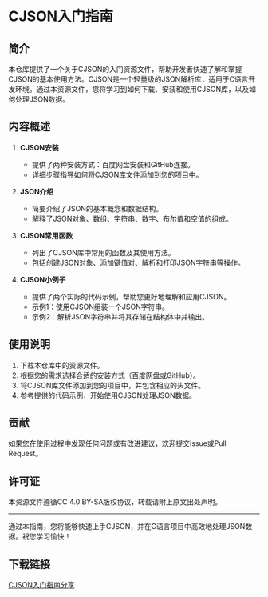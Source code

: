 # CJSON入门指南

## 简介
本仓库提供了一个关于CJSON的入门资源文件，帮助开发者快速了解和掌握CJSON的基本使用方法。CJSON是一个轻量级的JSON解析库，适用于C语言开发环境。通过本资源文件，您将学习到如何下载、安装和使用CJSON库，以及如何处理JSON数据。

## 内容概述
1. **CJSON安装**
   - 提供了两种安装方式：百度网盘安装和GitHub连接。
   - 详细步骤指导如何将CJSON库文件添加到您的项目中。

2. **JSON介绍**
   - 简要介绍了JSON的基本概念和数据结构。
   - 解释了JSON对象、数组、字符串、数字、布尔值和空值的组成。

3. **CJSON常用函数**
   - 列出了CJSON库中常用的函数及其使用方法。
   - 包括创建JSON对象、添加键值对、解析和打印JSON字符串等操作。

4. **CJSON小例子**
   - 提供了两个实际的代码示例，帮助您更好地理解和应用CJSON。
   - 示例1：使用CJSON组装一个JSON字符串。
   - 示例2：解析JSON字符串并将其存储在结构体中并输出。

## 使用说明
1. 下载本仓库中的资源文件。
2. 根据您的需求选择合适的安装方式（百度网盘或GitHub）。
3. 将CJSON库文件添加到您的项目中，并包含相应的头文件。
4. 参考提供的代码示例，开始使用CJSON处理JSON数据。

## 贡献
如果您在使用过程中发现任何问题或有改进建议，欢迎提交Issue或Pull Request。

## 许可证
本资源文件遵循CC 4.0 BY-SA版权协议，转载请附上原文出处声明。

---

通过本指南，您将能够快速上手CJSON，并在C语言项目中高效地处理JSON数据。祝您学习愉快！

## 下载链接

[CJSON入门指南分享](https://pan.quark.cn/s/3e2a28297e07)